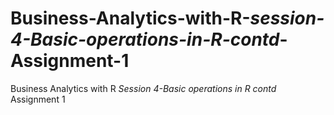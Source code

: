 # Business-Analytics-with-R-_session-4-Basic-operations-in-R-contd_-Assignment-1
Business Analytics with R _Session 4-Basic operations in R contd_ Assignment 1 
